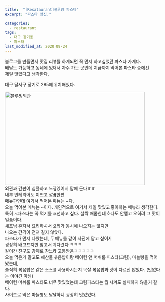 ```yaml
---
title:  "[Resataurant]블루밍 파스타"
excerpt: "파스타 맛집."

categories:
  - restaurant
tags:
  - 대구 장기동 
  - 파스타
last_modified_at: 2020-09-24
---
```


블로그를 만들면서 맛집 리뷰를 하게되면 꼭 먼저 하고싶었던 파스타 가게다.   
배달도 가능하고 동네에 있어서 자주 가는 곳인데 지금까지 먹어본 파스타 중에선   
제일 맛있다고 생각한다.   
   
<!-- * 카카오맵 - 지도퍼가기 -->
<!-- 1. 지도 노드 -->
<div id="daumRoughmapContainer1602409450259" class="root_daum_roughmap root_daum_roughmap_landing"></div>

<!--
	2. 설치 스크립트
	* 지도 퍼가기 서비스를 2개 이상 넣을 경우, 설치 스크립트는 하나만 삽입합니다.
-->
<script charset="UTF-8" class="daum_roughmap_loader_script" src="https://ssl.daumcdn.net/dmaps/map_js_init/roughmapLoader.js"></script>

<!-- 3. 실행 스크립트 -->
<script charset="UTF-8">
	new daum.roughmap.Lander({
		"timestamp" : "1602409450259",
		"key" : "22e29",
		"mapWidth" : "500",
		"mapHeight" : "300"
	}).render();
</script>
   
대구 달서구 장기로 285에 위치해있다.   
   
<img src="/path/to/img.jpg" width="450px" height="300px" title="px(픽셀) 크기 설정" alt="블루밍외관"></img><br/>
외관과 간판이 심플하고 느낌있어서 맘에 든다ㅎㅎ   
내부 인테리어도 이쁘고 깔끔한편   
메뉴판인데 여기서 먹어본 메뉴는 ~다.   
오늘 먹어본 메뉴는 ~이다. 개인적으로 여기서 제일 맛있고 좋아하는 메뉴라 생각한다.   
특히 ~파스타는 꼭 먹기를 추천하고 싶다. 살짝 매콤한데 하나도 안맵고 오히려 그 맛이 일품이다.   
셰프님 혼자서 요리하셔서 요리가 동시에 나오지는 않지만   
나오는 간격이 전혀 길지 않았다.   
파스타가 먼저 나왔는데, 두 메뉴를 같이 사진에 담고 싶어서   
굉장히 배고프지만 참고서 기다렸다 ㅋㅋㅋ   
같이간 친구도 강제로 참느라 고통받음ㅋㅋㅋㅋㅋ   
오늘 먹은거 말고도 해산물 볶음밥이랑 베이컨 앤 머쉬룸 파스타(크림), 마늘빵을 먹어봤는데,   
솔직히 볶음밥은 같은 소스를 사용하시는지 목살 볶음밥과 맛이 다르진 않았다. (맛없다는 이야긴 아님)   
베이컨 머쉬룸 파스타도 너무 맛있었는데 크림파스타는 뭘 시켜도 실패하지 않을거 같다.   
사이드로 먹은 마늘빵도 달달하니 굉장히 맛있었다.